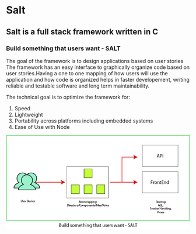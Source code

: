 # Salt

## Salt is a full stack framework written in C

### Build something that users want - SALT
The goal of the framework is to design applications based on user stories
The framework has an easy interface to graphically organize code based on user stories.Having a one to one mapping of how users will use the application and how code is organized helps in faster developement, writing reliable and testable software and long term maintainability. 


The technical goal is to optimize the framework for:
1. Speed
2. Lightweight
3. Portability across platforms including embedded systems
4. Ease of Use with Node


![What is Salt?](assets/img/users_want_salt-100.jpg "SALT Framework")


